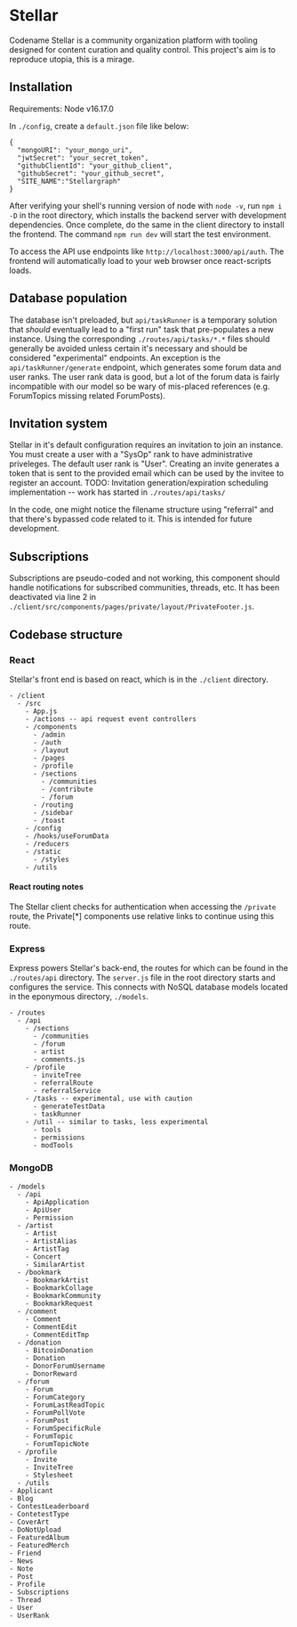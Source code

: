 # Stellar

Codename Stellar is a community organization platform with tooling designed for content curation and quality control. This project's aim is to reproduce utopia, this is a mirage.

## Installation

Requirements: Node v16.17.0

In `./config`, create a `default.json` file like below:

```
{
  "mongoURI": "your_mongo_uri",
  "jwtSecret": "your_secret_token",
  "githubClientId": "your_github_client",
  "githubSecret": "your_github_secret",
  "SITE_NAME":"Stellargraph"
}
```

After verifying your shell's running version of node with `node -v`, run `npm i -D` in the root directory, which installs the backend server with development dependencies. Once complete, do the same in the client directory to install the frontend. The command `npm run dev` will start the test environment.

To access the API use endpoints like `http://localhost:3000/api/auth`. The frontend will automatically load to your web browser once react-scripts loads.

## Database population

The database isn't preloaded, but `api/taskRunner` is a temporary solution that _should_ eventually lead to a "first run" task that pre-populates a new instance. Using the corresponding `./routes/api/tasks/*.*` files should generally be avoided unless certain it's necessary and should be considered "experimental" endpoints. An exception is the `api/taskRunner/generate` endpoint, which generates some forum data and user ranks. The user rank data is good, but a lot of the forum data is fairly incompatible with our model so be wary of mis-placed references (e.g. ForumTopics missing related ForumPosts).

## Invitation system

Stellar in it's default configuration requires an invitation to join an instance. You must create a user with a "SysOp" rank to have administrative priveleges. The default user rank is "User". Creating an invite generates a token that is sent to the provided email which can be used by the invitee to register an account. TODO: Invitation generation/expiration scheduling implementation -- work has started in `./routes/api/tasks/`

In the code, one might notice the filename structure using "referral" and that there's bypassed code related to it. This is intended for future development.

## Subscriptions

Subscriptions are pseudo-coded and not working, this component should handle notifications for subscribed communities, threads, etc. It has been deactivated via line 2 in `./client/src/components/pages/private/layout/PrivateFooter.js`.

## Codebase structure

### React

Stellar's front end is based on react, which is in the `./client` directory.

```
- /client
  - /src
    - App.js
    - /actions -- api request event controllers
    - /components
      - /admin
      - /auth
      - /layout
      - /pages
      - /profile
      - /sections
        - /communities
        - /contribute
        - /forum
      - /routing
      - /sidebar
      - /toast
    - /config
    - /hooks/useForumData
    - /reducers
    - /static
      - /styles
    - /utils
```

#### React routing notes

The Stellar client checks for authentication when accessing the `/private` route, the Private[*] components use relative links to continue using this route.

### Express

Express powers Stellar's back-end, the routes for which can be found in the `./routes/api` directory. The `server.js` file in the root directory starts and configures the service. This connects with NoSQL database models located in the eponymous directory, `./models`.

```
- /routes
  - /api
    - /sections
      - /communities
      - /forum
      - artist
      - comments.js
    - /profile
      - inviteTree
      - referralRoute
      - referralService
    - /tasks -- experimental, use with caution
      - generateTestData
      - taskRunner
    - /util -- similar to tasks, less experimental
      - tools
      - permissions
      - modTools
```

### MongoDB

```
- /models
  - /api
    - ApiApplication
    - ApiUser
    - Permission
  - /artist
    - Artist
    - ArtistAlias
    - ArtistTag
    - Concert
    - SimilarArtist
  - /bookmark
    - BookmarkArtist
    - BookmarkCollage
    - BookmarkCommunity
    - BookmarkRequest
  - /comment
    - Comment
    - CommentEdit
    - CommentEditTmp
  - /donation
    - BitcoinDonation
    - Donation
    - DonorForumUsername
    - DonorReward
  - /forum
    - Forum
    - ForumCategory
    - ForumLastReadTopic
    - ForumPollVote
    - ForumPost
    - ForumSpecificRule
    - ForumTopic
    - ForumTopicNote
  - /profile
    - Invite
    - InviteTree
    - Stylesheet
  - /utils
- Applicant
- Blog
- ContestLeaderboard
- ContetestType
- CoverArt
- DoNotUpload
- FeaturedAlbum
- FeaturedMerch
- Friend
- News
- Note
- Post
- Profile
- Subscriptions
- Thread
- User
- UserRank
```
